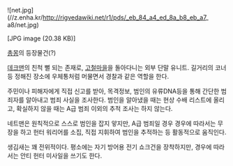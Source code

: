 ![net.jpg](//z.enha.kr/http://rigvedawiki.net/r1/pds/_eb_84_a4_ed_8a_b8_eb_a7_
a8/net.jpg)

[JPG image (20.38 KB)]

[총몽](%EC%B4%9D%EB%AA%BD.md)의 등장물건(?)

[데크맨](%EB%8D%B0%ED%81%AC%EB%A7%A8.md)의 친척 뻘 되는 존재로,
[고철마을](%EA%B3%A0%EC%B2%A0%EB%A7%88%EC%9D%84.md)을 돌아다니는 외부 단말 유니트. 길거리의 코너 등
정해진 장소에 우체통처럼 머물면서 경찰과 같은 역할을 한다.

주민이나 피해자에게 직접 신고를 받아, 목격정보, 범인의 유류DNA등을 통해 간단한 범죄자를 알아내고 범죄 사실을 조사한다. 범인을 알아냈을
때는 현상 수배 리스트에 올리고, 확실하지 않을 때는 A급 범죄 이외의 추적 조사는 하지 않는다.

네트맨은 원칙적으로 스스로 범인을 잡지 앟지만, A급 범죄일 경우 경우에 따라서는 무장을 하고 헌터 워리어를 소집, 직접 지휘하여 범인을
추적하는 등 활동적으로 움직인다.

생김새는 꽤 전위적이다. 평소에는 자기 방어용 전기 쇼크건을 장착하지만, 경우에 따라서는 안티 헌터 미사일을 쓰기도 한다.

